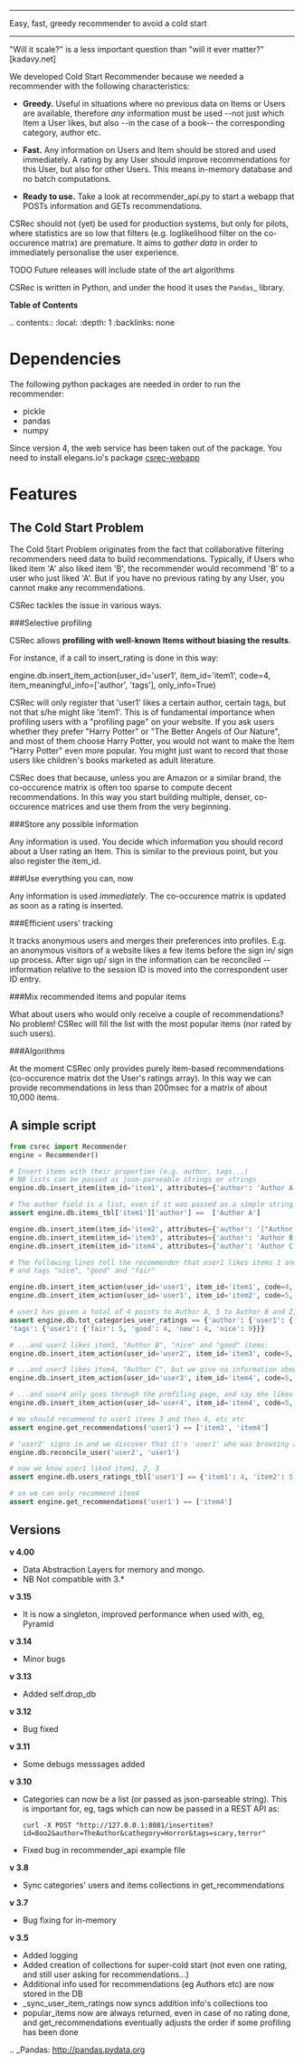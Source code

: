 ****************************************************
Easy, fast, greedy recommender to avoid a cold start
****************************************************
        
"Will it scale?" is a less important question than "will it ever matter?" [kadavy.net]

We developed Cold Start Recommender because we needed a recommender
with the following characteristics:

* **Greedy.** Useful in situations where no previous data on Items or
    Users are available, therefore *any* information must be used
    --not just which Item a User likes, but also --in the case of a
    book-- the corresponding category, author etc.

* **Fast.** Any information on Users and Item should be stored and
    used immediately. A rating by any User should improve
    recommendations for this User, but also for other Users. This
    means  in-memory database and no batch computations.

* **Ready to use.** Take a look at recommender_api.py to start
    a webapp that POSTs information and GETs recommendations.


CSRec should not (yet) be used for production systems, but only for
pilots, where statistics are so low that filters (e.g. loglikelihood
filter on the co-occurence matrix) are premature. It aims to
*gather data* in order to immediately personalise the user experience.

TODO Future releases will include state of the art algorithms

CSRec is written in Python, and under the hood it uses the `Pandas`_
library. 

**Table of Contents**

.. contents::
    :local:
    :depth: 1
    :backlinks: none


Dependencies
============

The following python packages are needed in order to run the recommender:

* pickle
* pandas
* numpy

Since version 4, the web service has been taken out of the package.
You need to install elegans.io's package [csrec-webapp](https://github.com/elegans-io/csrec-webapp)

Features
========

The Cold Start Problem
----------------------

The Cold Start Problem originates from the fact that collaborative
filtering recommenders need data to build recommendations. Typically,
if Users who liked item 'A' also liked item 'B', the recommender would
recommend 'B' to a user who just liked 'A'. But if you have no
previous rating by any User, you cannot make any recommendations.

CSRec tackles the issue in various ways.

###Selective profiling

CSRec allows **profiling with well-known Items without biasing the results**.

For instance, if a call to insert_rating is done in this way:

   engine.db.insert_item_action(user_id='user1', item_id='item1', code=4, item_meaningful_info=['author', 'tags'], only_info=True)

CSRec will only register that 'user1' likes a certain author, certain tags,
but not that s/he might like 'item1'. This is of fundamental
importance when profiling users with a "profiling page" on your
website.  If you ask users whether they prefer "Harry Potter" or "The
Better Angels of Our Nature", and most of them choose Harry Potter, you would not 
want to make the Item "Harry Potter" even more popular. You might just want to record
that those users like children's books marketed as adult literature.

CSRec does that because, unless you are Amazon or a similar brand, the
co-occurence matrix is often too sparse to compute decent
recommendations. In this way you start building multiple, denser,
co-occurence matrices and use them from the very beginning.

###Store any possible information

Any information is used. You decide which information you should
record about a User rating an Item. This is similar to the previous
point, but you also register the item_id.

###Use everything you can, now

Any information is used *immediately*. The co-occurence matrix is
updated as soon as a rating is inserted.

###Efficient users' tracking

It tracks anonymous users and merges their preferences into profiles. E.g. an anonymous visitors of a website
likes a few items before the sign in/ sign up process. After sign up/ sign in the
information can be reconciled --information relative to the session ID
is moved into the correspondent user ID entry.

###Mix recommended items and popular items

What about users who would only receive a couple of recommendations?
No problem! CSRec will fill the list with the most popular items (nor rated by such users).

###Algorithms

At the moment CSRec only provides purely item-based recommendations
(co-occurence matrix dot the User's ratings array). In this way we can
provide recommendations in less than 200msec for a matrix of about
10,000 items.

A simple script
---------------


```python
from csrec import Recommender
engine = Recommender()

# Insert items with their properties (e.g. author, tags...)
# NB lists can be passed as json-parseable strings or strings
engine.db.insert_item(item_id='item1', attributes={'author': 'Author A', 'tags': '["nice", "good", "new"]'})

# The author field is a list, even if it was passed as a simple string:
assert engine.db.items_tbl['item1']['author'] ==  ['Author A']

engine.db.insert_item(item_id='item2', attributes={'author': '["Author B", "Author Z"]', 'tags': '["nice", "fair"]'})
engine.db.insert_item(item_id='item3', attributes={'author': 'Author B', 'tags': '["nice", "good"]'})
engine.db.insert_item(item_id='item4', attributes={'author': 'Author C', 'tags': '["new", "fashion"]'})

# The following lines tell the recommender that user1 likes items 1 and 2 but also "Author A", "B", "Z"
# and tags "nice", "good" and "fair"

engine.db.insert_item_action(user_id='user1', item_id='item1', code=4, item_meaningful_info=['author', 'tags'])
engine.db.insert_item_action(user_id='user1', item_id='item2', code=5, item_meaningful_info=['author', 'tags'])

# user1 has given a total of 4 points to Author A, 5 to Author B and Z, 4 to tag good, 5 to fair, and 9 to nice:
assert engine.db.tot_categories_user_ratings == {'author': {'user1': {'Author A': 4, 'Author B': 5, 'Author Z': 5}},
'tags': {'user1': {'fair': 5, 'good': 4, 'new': 4, 'nice': 9}}}

# ...and user2 likes item3, "Author B", "nice" and "good" items:
engine.db.insert_item_action(user_id='user2', item_id='item3', code=5, item_meaningful_info=['author', 'tags'])

# ...and user3 likes item4, "Author C", but we give no information about the tag!
engine.db.insert_item_action(user_id='user3', item_id='item4', code=5, item_meaningful_info=['author'])

# ...and user4 only goes through the profiling page, and say she likes books tagged as 'new' and 'fashion'
engine.db.insert_item_action(user_id='user4', item_id='item4', code=5, item_meaningful_info=['tags'], only_info=True)

# We should recommend to user1 items 3 and then 4, etc etc
assert engine.get_recommendations('user1') == ['item3', 'item4']

# 'user2' signs in and we discover that it's 'user1' who was browsing anonymously
engine.db.reconcile_user('user2', 'user1')

# now we know user1 liked item1, 2, 3
assert engine.db.users_ratings_tbl['user1'] == {'item1': 4, 'item2': 5, 'item3': 5}

# so we can only recommend item4
assert engine.get_recommendations('user1') == ['item4']
```



Versions
--------
**v 4.00**

* Data Abstraction Layers for memory and mongo.
* NB Not compatible with 3.*

**v 3.15**

* It is now a singleton, improved performance when used with, eg, Pyramid

**v 3.14**

* Minor bugs

**v 3.13**

* Added self.drop_db

**v 3.12**

* Bug fixed

**v 3.11**

* Some debugs messsages added

**v 3.10**

* Categories can now be a list (or passed as json-parseable string).
  This is important for, eg, tags which can now be passed in a REST API as:

      curl -X POST "http://127.0.0.1:8081/insertitem?id=Boo2&author=TheAuthor&cathegory=Horror&tags=scary,terror"

* Fixed bug in recommender_api example file

**v 3.8**

* Sync categories' users and items collections in get_recommendations

**v 3.7**

* Bug fixing for in-memory

**v 3.5**

* Added logging
* Added creation of collections for super-cold start (not even one rating, and still user asking for recommendations...)
* Additional info used for recommendations (eg Authors etc) are now stored in the DB
* _sync_user_item_ratings now syncs addition info's collections too
* popular_items now are always returned, even in case of no rating done, and get_recommendations eventually adjusts the order if some profiling has been done 


.. _Pandas: http://pandas.pydata.org
